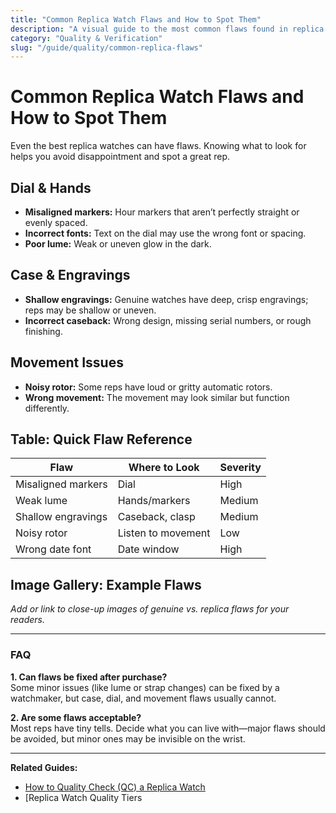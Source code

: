 ```yaml
---
title: "Common Replica Watch Flaws and How to Spot Them"
description: "A visual guide to the most common flaws found in replica watches and how to identify them."
category: "Quality & Verification"
slug: "/guide/quality/common-replica-flaws"
---
```


# Common Replica Watch Flaws and How to Spot Them

Even the best replica watches can have flaws. Knowing what to look for helps you avoid disappointment and spot a great rep.

## Dial & Hands

- **Misaligned markers:** Hour markers that aren’t perfectly straight or evenly spaced.
- **Incorrect fonts:** Text on the dial may use the wrong font or spacing.
- **Poor lume:** Weak or uneven glow in the dark.

## Case & Engravings

- **Shallow engravings:** Genuine watches have deep, crisp engravings; reps may be shallow or uneven.
- **Incorrect caseback:** Wrong design, missing serial numbers, or rough finishing.

## Movement Issues

- **Noisy rotor:** Some reps have loud or gritty automatic rotors.
- **Wrong movement:** The movement may look similar but function differently.

## Table: Quick Flaw Reference

| Flaw                | Where to Look         | Severity    |
|---------------------|----------------------|-------------|
| Misaligned markers  | Dial                 | High        |
| Weak lume           | Hands/markers        | Medium      |
| Shallow engravings  | Caseback, clasp      | Medium      |
| Noisy rotor         | Listen to movement   | Low         |
| Wrong date font     | Date window          | High        |

## Image Gallery: Example Flaws

*Add or link to close-up images of genuine vs. replica flaws for your readers.*

---

### FAQ

**1. Can flaws be fixed after purchase?**  
Some minor issues (like lume or strap changes) can be fixed by a watchmaker, but case, dial, and movement flaws usually cannot.

**2. Are some flaws acceptable?**  
Most reps have tiny tells. Decide what you can live with—major flaws should be avoided, but minor ones may be invisible on the wrist.

---

**Related Guides:**  
- [How to Quality Check (QC) a Replica Watch](/guide/quality/how-to-qc-replica-watch)  
- [Replica Watch Quality Tiers